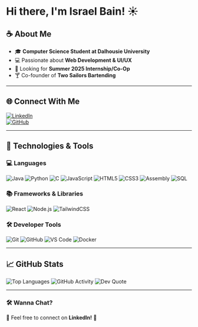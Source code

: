 # Hi there, I'm Israel Bain! ☀  

## ☕️ About Me  
- 🎓 **Computer Science Student at Dalhousie University**  
- 💻 Passionate about **Web Development & UI/UX**
- 🚀 Looking for **Summer 2025 Internship/Co-Op** 
- 🍸 Co-founder of **Two Sailors Bartending**   

---

## 🌐 **Connect With Me**  
[![LinkedIn](https://img.shields.io/badge/LinkedIn-Profile-blue?logo=linkedin)](https://www.linkedin.com/in/israelbain/)  
[![GitHub](https://img.shields.io/badge/GitHub-Follow-black?logo=github)](https://github.com/IsraelBain)  

---

## 🚀 **Technologies & Tools**  

### **💻 Languages**  
![Java](https://img.shields.io/badge/Java-ED8B00?style=flat&logo=openjdk&logoColor=white)
![Python](https://img.shields.io/badge/Python-3776AB?style=flat&logo=python&logoColor=white)
![C](https://img.shields.io/badge/C-A8B9CC?style=flat&logo=c&logoColor=white)
![JavaScript](https://img.shields.io/badge/JavaScript-F7DF1E?style=flat&logo=javascript&logoColor=black)
![HTML5](https://img.shields.io/badge/HTML5-E34F26?style=flat&logo=html5&logoColor=white)
![CSS3](https://img.shields.io/badge/CSS3-1572B6?style=flat&logo=css3&logoColor=white)
![Assembly](https://img.shields.io/badge/Assembly-525252?style=flat&logo=assemblyscript&logoColor=white)
![SQL](https://img.shields.io/badge/SQL-336791?style=flat&logo=postgresql&logoColor=white)


### **📚 Frameworks & Libraries**  
![React](https://img.shields.io/badge/React-61DAFB?style=flat&logo=react&logoColor=black)
![Node.js](https://img.shields.io/badge/Node.js-43853D?style=flat&logo=node.js&logoColor=white)
![TailwindCSS](https://img.shields.io/badge/TailwindCSS-06B6D4?style=flat&logo=tailwind-css&logoColor=white)

### **🛠 Developer Tools**  
![Git](https://img.shields.io/badge/Git-F05032?style=flat&logo=git&logoColor=white)
![GitHub](https://img.shields.io/badge/GitHub-181717?style=flat&logo=github&logoColor=white)
![VS Code](https://img.shields.io/badge/VS%20Code-007ACC?style=flat&logo=visual-studio-code&logoColor=white)
![Docker](https://img.shields.io/badge/Docker-2496ED?style=flat&logo=docker&logoColor=white)

---

## 📈 **GitHub Stats**  
![Top Languages](https://github-readme-stats.vercel.app/api/top-langs/?username=IsraelBain&layout=compact&theme=dracula)
![GitHub Activity](https://activity-graph.herokuapp.com/graph?username=IsraelBain&theme=github)
![Dev Quote](https://quotes-github-readme.vercel.app/api?type=horizontal&theme=radical)


---

### **🛠 Wanna Chat?**  
📩 Feel free to connect on **LinkedIn!** 🚀  
